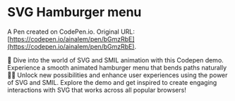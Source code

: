 # SVG Hamburger menu

A Pen created on CodePen.io. Original URL: [https://codepen.io/ainalem/pen/bGmzRbE](https://codepen.io/ainalem/pen/bGmzRbE).

🍔 Dive into the world of SVG and SMIL animation with this Codepen demo. Experience a smooth animated hamburger menu that bends paths naturally 🎨✨ Unlock new possibilities and enhance user experiences using the power of SVG and SMIL. Explore the demo and get inspired to create engaging interactions with SVG that works across all popular browsers! 